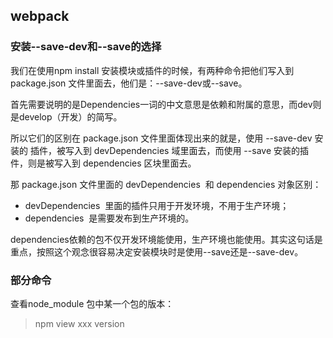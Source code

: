 ## webpack
### 安装--save-dev和--save的选择
我们在使用npm install 安装模块或插件的时候，有两种命令把他们写入到 package.json 文件里面去，他们是：--save-dev或--save。

首先需要说明的是Dependencies一词的中文意思是依赖和附属的意思，而dev则是develop（开发）的简写。

所以它们的区别在 package.json 文件里面体现出来的就是，使用 --save-dev 安装的 插件，被写入到 devDependencies 域里面去，而使用 --save 安装的插件，则是被写入到 dependencies 区块里面去。

那 package.json 文件里面的 devDependencies  和 dependencies 对象区别：

* devDependencies  里面的插件只用于开发环境，不用于生产环境；
* dependencies  是需要发布到生产环境的。

dependencies依赖的包不仅开发环境能使用，生产环境也能使用。其实这句话是重点，按照这个观念很容易决定安装模块时是使用--save还是--save-dev。

### 部分命令
查看node_module 包中某一个包的版本：
> npm view xxx version
